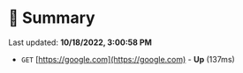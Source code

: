 # 📖 Summary
Last updated: **10/18/2022, 3:00:58 PM**

- `GET` [https://google.com](https://google.com) - **Up** (137ms)
